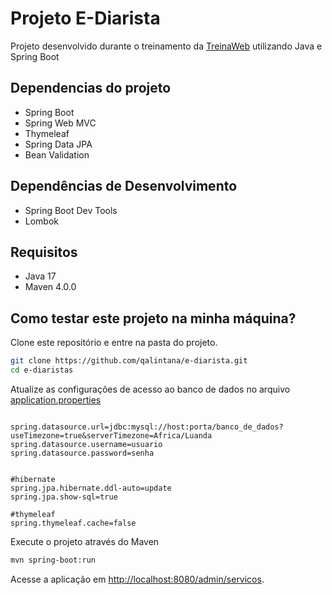 # Projeto E-Diarista

Projeto desenvolvido durante o treinamento da [TreinaWeb](http://treinaweb.com.br) utilizando Java e Spring Boot


## Dependencias do projeto
- Spring Boot
- Spring Web MVC
- Thymeleaf
- Spring Data JPA
- Bean Validation

## Dependências de Desenvolvimento
- Spring Boot Dev Tools
- Lombok

## Requisitos
- Java 17
- Maven 4.0.0

## Como testar este projeto na minha máquina?

Clone este repositório e entre na pasta do projeto.

```sh
git clone https://github.com/qalintana/e-diarista.git
cd e-diaristas
```

Atualize as configurações de acesso ao banco de dados no arquivo [application.properties](src/main/resources/application.properties)
```properties

spring.datasource.url=jdbc:mysql://host:porta/banco_de_dados?useTimezone=true&serverTimezone=Africa/Luanda
spring.datasource.username=usuario
spring.datasource.password=senha


#hibernate
spring.jpa.hibernate.ddl-auto=update
spring.jpa.show-sql=true

#thymeleaf
spring.thymeleaf.cache=false
```

Execute o projeto através do Maven
```sh
mvn spring-boot:run
```

Acesse a aplicação em [http://localhost:8080/admin/servicos](http://localhost:8080/admin/servicos).

